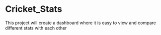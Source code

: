 # Cricket_Stats
This project will create a dashboard where it is easy to view and compare different stats with each other
